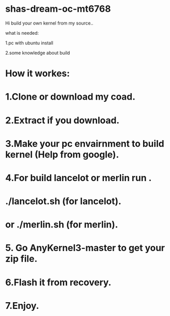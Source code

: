# shas-dream-oc-mt6768

Hi build your own kernel from my source..

 what is needed:

1.pc with ubuntu install

2.some knowledge about build


# How it workes:
# 1.Clone or download my coad.
# 2.Extract if you download.
# 3.Make your pc envairnment to build kernel (Help from google).
# 4.For build lancelot or merlin run .
# ./lancelot.sh (for lancelot).
# or ./merlin.sh (for merlin).

# 5. Go AnyKernel3-master to get your zip file.
# 6.Flash it from recovery.
# 7.Enjoy.
